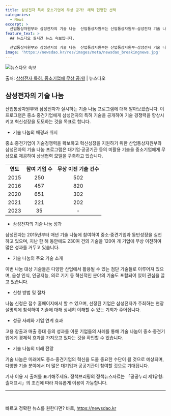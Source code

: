 ```yaml
---
title: 삼성전자 특허 중소기업에 무상 공개! 혜택 현명한 선택
categories:
  - News
excerpt: >
  산업통상자원부와 삼성전자의 기술 나눔  산업통상자원부는 산업통상자원부-삼성전자 기술 나눔 공고를 통해 나눔 …
feature_text: >
  ## 뉴스다오 실시간 뉴스 속보입니다.

  산업통상자원부와 삼성전자의 기술 나눔  산업통상자원부는 산업통상자원부-삼성전자 기술 나눔 공고를 통해 나눔 …
image: 'https://newsdao.kr/res/images/meta/newsdao_breakingnews.jpg'
---
```


![뉴스다오 속보](https://newsdao.kr/res/images/meta/newsdao_breakingnews.jpg)

<p>출처: <a href="https://newsdao.kr/4382" rel="dofollow">삼성전자 특허, 중소기업에 무상 공개!</a> | 뉴스다오</p>

<h2 data-ke-size="size26">삼성전자의 기술 나눔</h2>
산업통상자원부와 삼성전자가 실시하는 기술 나눔 프로그램에 대해 알아보겠습니다. 이 프로그램은 중소·중견기업에게 삼성전자의 특허 기술을 공개하여 기술 경쟁력을 향상시키고 혁신성장을 도모하는 것을 목표로 합니다.

<ul>
  <li>기술 나눔의 배경과 취지</li>
</ul>
<p data-ke-size="size16">중소·중견기업이 기술경쟁력을 확보하고 혁신성장을 지원하기 위한 산업통상자원부와 삼성전자의 기술 나눔 프로그램은 대기업·공공기관 등의 미활용 기술을 중소기업에게 무상으로 제공하여 상생협력 모델을 구축하고 있습니다.</p>

<table>
  <tr>
    <td style="text-align: center; height: 17px;"><b>연도</b></td>
    <td style="text-align: center; height: 17px;"><b>참여 기업 수</b></td>
    <td style="text-align: center; height: 17px;"><b>무상 이전 기술 건수</b></td>
  </tr>
  <tr>
    <td style="text-align: center; height: 17px;">2015</td>
    <td style="text-align: center; height: 17px;">250</td>
    <td style="text-align: center; height: 17px;">502</td>
  </tr>
  <tr>
    <td style="text-align: center; height: 17px;">2016</td>
    <td style="text-align: center; height: 17px;">457</td>
    <td style="text-align: center; height: 17px;">820</td>
  </tr>
  <tr>
    <td style="text-align: center; height: 17px;">2020</td>
    <td style="text-align: center; height: 17px;">651</td>
    <td style="text-align: center; height: 17px;">302</td>
  </tr>
  <tr>
    <td style="text-align: center; height: 17px;">2021</td>
    <td style="text-align: center; height: 17px;">221</td>
    <td style="text-align: center; height: 17px;">202</td>
  </tr>
  <tr>
    <td style="text-align: center; height: 17px;">2023</td>
    <td style="text-align: center; height: 17px;">35</td>
    <td style="text-align: center; height: 17px;">-</td>
  </tr>
</table>

<ul>
  <li>삼성전자의 기술 나눔 성과</li>
</ul>
<p data-ke-size="size16">삼성전자는 2015년부터 매년 기술 나눔에 참여하여 중소·중견기업과 동반성장을 실천하고 있으며, 지난 한 해 동안에도 230여 건의 기술을 120여 개 기업에 무상 이전하여 많은 성과를 거두고 있습니다.</p>

<ul>
  <li>기술 나눔의 주요 기술 소개</li>
</ul>
<p data-ke-size="size16">이번 나눔 대상 기술들은 다양한 산업에서 활용될 수 있는 첨단 기술들로 이루어져 있으며, 음성 인식, 인공지능, 의료 기기 등 혁신적인 분야의 기술도 포함되어 있어 관심을 끌고 있습니다.</p>

<ul>
  <li>신청 방법 및 절차</li>
</ul>
<p data-ke-size="size16">나눔 신청은 접수 홈페이지에서 할 수 있으며, 선정된 기업은 삼성전자가 주최하는 현장 설명회에 참석하여 기술에 대해 상세히 이해할 수 있는 기회가 주어집니다.</p>

<ul>
  <li>성공 사례와 기업 연계 효과</li>
</ul>
<p data-ke-size="size16">고용 창출과 매출 증대 등의 성과를 이룬 기업들의 사례를 통해 기술 나눔이 중소·중견기업에게 경제적 효과를 가져오고 있다는 것을 확인할 수 있습니다.</p>

<ul>
  <li>기술 나눔의 미래 전망</li>
</ul>
<p data-ke-size="size16">기술 나눔은 미래에도 중소·중견기업의 혁신을 도울 중요한 수단이 될 것으로 예상되며, 다양한 기술 분야에서 더 많은 대기업과 공공기관이 참여할 것으로 기대됩니다.</p>

<p data-ke-size="size16">기사 이용 시 출처를 표기해주세요. 정책브리핑의 정책뉴스자료는 「공공누리 제1유형:출처표시」의 조건에 따라 자유롭게 이용이 가능합니다.</p>

<hr>
<p data-ke-size="size16">&nbsp;</p> 

빠르고 정확한 뉴스를 원한다면? 바로, <a href="https://newsdao.kr" rel="dofollow">https://newsdao.kr</a>


